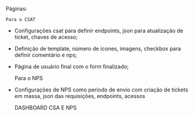 Páginas:

    Para o CSAT
 - Configurações csat para definir endpoints, json para atualização de ticket, chaves de acesso;
 - Definição de template, número de ícones, imagens, checkbox para definir comentário e nps;
 - Página de usuário final com o form finalizado;

    Para o NPS
- Configurações de NPS como período de envio com criação de tickets em massa, json das requisições,
  endpoints, acessos

    DASHBOARD CSA E NPS
